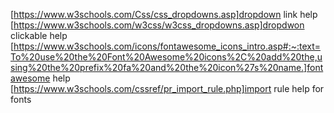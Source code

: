 [https://www.w3schools.com/Css/css_dropdowns.asp]dropdown link help
[https://www.w3schools.com/w3css/w3css_dropdowns.asp]dropdwon clickable help
[https://www.w3schools.com/icons/fontawesome_icons_intro.asp#:~:text=To%20use%20the%20Font%20Awesome%20icons%2C%20add%20the,using%20the%20prefix%20fa%20and%20the%20icon%27s%20name.]fontawesome help
[https://www.w3schools.com/cssref/pr_import_rule.php]import rule help for fonts